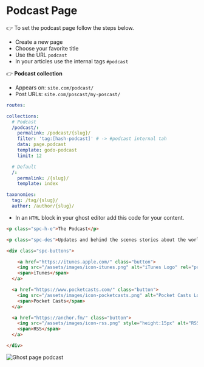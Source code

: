 # Podcast Page

👉 To set the podcast page follow the steps below.

- Create a new page
- Choose your favorite title
- Use the URL `podcast`
- In your articles use the internal tags `#podcast`

👉 **Podcast collection**

- Appears on: `site.com/podcast/`
- Post URLs: `site.com/poscast/my-poscast/`

```yaml
routes:

collections:
  # Podcast
  /podcast/:
    permalink: /podcast/{slug}/
    filter: 'tag:[hash-podcast]' # -> #podcast internal tah
    data: page.podcast
    template: godo-podcast
    limit: 12

  # Default
  /:
    permalink: /{slug}/
    template: index

taxonomies:
  tag: /tag/{slug}/
  author: /author/{slug}/
```

- In an `HTML` block in your ghost editor add this code for your content.

```html
<p class="spc-h-e">The Podcast</p>

<p class="spc-des">Updates and behind the scenes stories about the world of Ghost. Hosted by Ghost founders <em>John O'Nolan</em> &amp; <em>Hannah Wolfe</em>.</p>
```

```html
<div class="spc-buttons">

    <a href="https://itunes.apple.com/" class="button">
    <img src="/assets/images/icon-itunes.png" alt="iTunes Logo" rel="presentation"/>
    <span>iTunes</span>
  </a>

  <a href="https://www.pocketcasts.com/" class="button">
    <img src="/assets/images/icon-pocketcasts.png" alt="Pocket Casts Logo" rel="presentation"/>
    <span>Pocket Casts</span>
  </a>

  <a href="https://anchor.fm/" class="button">
    <img src="/assets/images/icon-rss.png" style="height:15px" alt="RSS Icon" rel="presentation"/>
    <span>RSS</span>
  </a>

</div>
```

![Ghost page podcast](https://user-images.githubusercontent.com/10253167/146419231-6a80eedb-c038-4782-b7e2-c27a81ef67f0.jpg)
